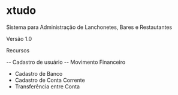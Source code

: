 # xtudo
Sistema para Administração de Lanchonetes, Bares e Restautantes


Versão 1.0

Recursos

-- Cadastro de usuário
-- Movimento Financeiro
  + Cadastro de Banco
  + Cadastro de Conta Corrente
  + Transferência entre Conta
